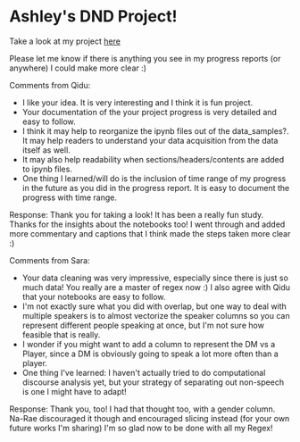 # Ashley's DND Project!

Take a look at my project [here](https://github.com/Data-Science-for-Linguists-2025/Critical-Role-Analysis)

Please let me know if there is anything you see in my progress reports (or anywhere) I could make more clear :)

Comments from Qidu:
- I like your idea. It is very interesting and I think it is fun project. 
- Your documentation of the your project progress is very detailed and easy to follow.
- I think it may help to reorganize the ipynb files out of the data_samples?. It
    may help readers to understand your data acquisition from the data itself as well.
- It may also help readability when sections/headers/contents are added to ipynb files.
- One thing I learned/will do is the inclusion of time range of my progress in the 
    future as you did in the progress report. It is easy to document the progress with time range. 
	
Response: Thank you for taking a look! It has been a really fun study. 
Thanks for the insights about the notebooks too! I went through and added more commentary and captions that I think made the steps taken more clear :)

Comments from Sara:
- Your data cleaning was very impressive, especially since there is just so much data! You really are a master of regex now :) I also agree with Qidu that your notebooks are easy to follow.
- I'm not exactly sure what you did with overlap, but one way to deal with multiple speakers is to almost vectorize the speaker columns so you can represent different people speaking at once, but I'm not sure how feasible that is really. 
- I wonder if you might want to add a column to represent the DM vs a Player, since a DM is obviously going to speak a lot more often than a player.
- One thing I've learned: I haven't actually tried to do computational discourse analysis yet, but your strategy of separating out non-speech is one I might have to adapt!

Response: Thank you, too! I had that thought too, with a gender column. Na-Rae discouraged it though and encouraged slicing instead (for your own future works I'm sharing)
I'm so glad now to be done with all my Regex!

